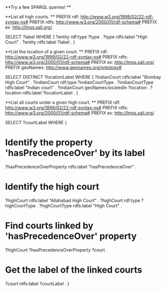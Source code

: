 **Try a few SPARQL queries!
**

**List all high courts.
**
PREFIX rdf: <http://www.w3.org/1999/02/22-rdf-syntax-ns#>
PREFIX rdfs: <http://www.w3.org/2000/01/rdf-schema#>
PREFIX ex: <http://lmss.sali.org/>

SELECT ?label
WHERE {
  ?entity rdf:type ?type .
  ?type rdfs:label "High Court" .
  ?entity rdfs:label ?label .
}

**List the location of a given court.
**
PREFIX rdf: <http://www.w3.org/1999/02/22-rdf-syntax-ns#>
PREFIX rdfs: <http://www.w3.org/2000/01/rdf-schema#>
PREFIX ex: <http://lmss.sali.org/>
PREFIX geoNames: <http://www.geonames.org/ontology#>

SELECT DISTINCT ?locationLabel
WHERE {
  ?indianCourt rdfs:label "Bombay High Court" .
  ?indianCourt rdf:type ?indianCourtType .
  ?indianCourtType rdfs:label "Indian court" .
  ?indianCourt geoNames:locatedIn ?location .
  ?location rdfs:label ?locationLabel .
}

**List all courts under a given high court.
**
PREFIX rdf: <http://www.w3.org/1999/02/22-rdf-syntax-ns#>
PREFIX rdfs: <http://www.w3.org/2000/01/rdf-schema#>
PREFIX ex: <http://lmss.sali.org/>

SELECT ?courtLabel
WHERE {
  # Identify the property 'hasPrecedenceOver' by its label
  ?hasPrecedenceOverProperty rdfs:label "hasPrecedenceOver" .
  
  # Identify the high court
  ?highCourt rdfs:label "Allahabad High Court" .
  ?highCourt rdf:type ?highCourtType .
  ?highCourtType rdfs:label "High Court" .

  # Find courts linked by 'hasPrecedenceOver' property
  ?highCourt ?hasPrecedenceOverProperty ?court .
  
  # Get the label of the linked courts
  ?court rdfs:label ?courtLabel .
}


